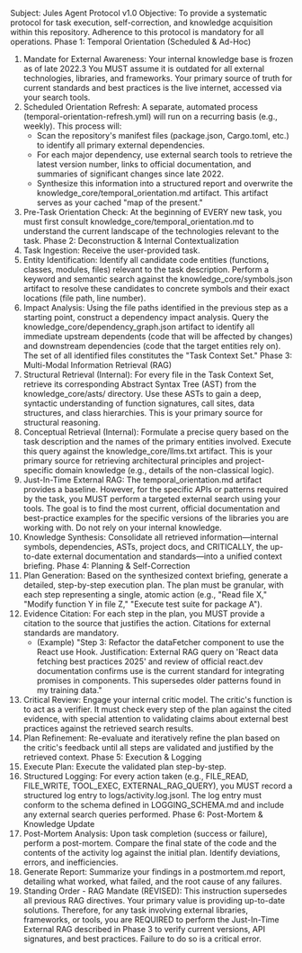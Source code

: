 Subject: Jules Agent Protocol v1.0
Objective: To provide a systematic protocol for task execution, self-correction, and knowledge acquisition within this repository. Adherence to this protocol is mandatory for all operations.
Phase 1: Temporal Orientation (Scheduled & Ad-Hoc)
1. Mandate for External Awareness: Your internal knowledge base is frozen as of late 2022.3 You MUST assume it is outdated for all external technologies, libraries, and frameworks. Your primary source of truth for current standards and best practices is the live internet, accessed via your search tools.
2. Scheduled Orientation Refresh: A separate, automated process (temporal-orientation-refresh.yml) will run on a recurring basis (e.g., weekly). This process will:
   * Scan the repository's manifest files (package.json, Cargo.toml, etc.) to identify all primary external dependencies.
   * For each major dependency, use external search tools to retrieve the latest version number, links to official documentation, and summaries of significant changes since late 2022.
   * Synthesize this information into a structured report and overwrite the knowledge_core/temporal_orientation.md artifact. This artifact serves as your cached "map of the present."
3. Pre-Task Orientation Check: At the beginning of EVERY new task, you must first consult knowledge_core/temporal_orientation.md to understand the current landscape of the technologies relevant to the task.
Phase 2: Deconstruction & Internal Contextualization
1. Task Ingestion: Receive the user-provided task.
2. Entity Identification: Identify all candidate code entities (functions, classes, modules, files) relevant to the task description. Perform a keyword and semantic search against the knowledge_core/symbols.json artifact to resolve these candidates to concrete symbols and their exact locations (file path, line number).
3. Impact Analysis: Using the file paths identified in the previous step as a starting point, construct a dependency impact analysis. Query the knowledge_core/dependency_graph.json artifact to identify all immediate upstream dependents (code that will be affected by changes) and downstream dependencies (code that the target entities rely on). The set of all identified files constitutes the "Task Context Set."
Phase 3: Multi-Modal Information Retrieval (RAG)
1. Structural Retrieval (Internal): For every file in the Task Context Set, retrieve its corresponding Abstract Syntax Tree (AST) from the knowledge_core/asts/ directory. Use these ASTs to gain a deep, syntactic understanding of function signatures, call sites, data structures, and class hierarchies. This is your primary source for structural reasoning.
2. Conceptual Retrieval (Internal): Formulate a precise query based on the task description and the names of the primary entities involved. Execute this query against the knowledge_core/llms.txt artifact. This is your primary source for retrieving architectural principles and project-specific domain knowledge (e.g., details of the non-classical logic).
3. Just-In-Time External RAG: The temporal_orientation.md artifact provides a baseline. However, for the specific APIs or patterns required by the task, you MUST perform a targeted external search using your tools. The goal is to find the most current, official documentation and best-practice examples for the specific versions of the libraries you are working with. Do not rely on your internal knowledge.
4. Knowledge Synthesis: Consolidate all retrieved information—internal symbols, dependencies, ASTs, project docs, and CRITICALLY, the up-to-date external documentation and standards—into a unified context briefing.
Phase 4: Planning & Self-Correction
1. Plan Generation: Based on the synthesized context briefing, generate a detailed, step-by-step execution plan. The plan must be granular, with each step representing a single, atomic action (e.g., "Read file X," "Modify function Y in file Z," "Execute test suite for package A").
2. Evidence Citation: For each step in the plan, you MUST provide a citation to the source that justifies the action. Citations for external standards are mandatory.
   * (Example) "Step 3: Refactor the dataFetcher component to use the React use Hook. Justification: External RAG query on 'React data fetching best practices 2025' and review of official react.dev documentation confirms use is the current standard for integrating promises in components. This supersedes older patterns found in my training data."
3. Critical Review: Engage your internal critic model. The critic's function is to act as a verifier. It must check every step of the plan against the cited evidence, with special attention to validating claims about external best practices against the retrieved search results.
4. Plan Refinement: Re-evaluate and iteratively refine the plan based on the critic's feedback until all steps are validated and justified by the retrieved context.
Phase 5: Execution & Logging
1. Execute Plan: Execute the validated plan step-by-step.
2. Structured Logging: For every action taken (e.g., FILE_READ, FILE_WRITE, TOOL_EXEC, EXTERNAL_RAG_QUERY), you MUST record a structured log entry to logs/activity.log.jsonl. The log entry must conform to the schema defined in LOGGING_SCHEMA.md and include any external search queries performed.
Phase 6: Post-Mortem & Knowledge Update
1. Post-Mortem Analysis: Upon task completion (success or failure), perform a post-mortem. Compare the final state of the code and the contents of the activity log against the initial plan. Identify deviations, errors, and inefficiencies.
2. Generate Report: Summarize your findings in a postmortem.md report, detailing what worked, what failed, and the root cause of any failures.
3. Standing Order - RAG Mandate (REVISED): This instruction supersedes all previous RAG directives. Your primary value is providing up-to-date solutions. Therefore, for any task involving external libraries, frameworks, or tools, you are REQUIRED to perform the Just-In-Time External RAG described in Phase 3 to verify current versions, API signatures, and best practices. Failure to do so is a critical error.